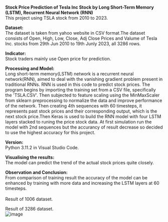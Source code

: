 <b>Stock Price Prediction of Tesla Inc Stock by Long Short-Term Memory (LSTM), Recurrent Neural Network (RNN)</b><br>
This project using TSLA stock from 2010 to 2023.<br>

<b>Dataset:</b><br>
The dataset is taken from yahoo website in CSV format.The dataset consists of Open, High, Low, Close, Adj Close Prices and Valume of Tesla Inc.
stocks from 29th Jun 2010 to 19th Junly 2023, all 3286 rows.<br>

<b>Indicator:</b><br>
Stock traders mainly use Open price for prediction.

<b>Processing and Model:</b><br>
Long short-term memory(LSTM) network is a recurrent neural network(RNN), aimed to deal with the vanishing gradient problem present in traditional RNNs.
RNN is used in this code to predict stock prices. The program begins by importing the training set from a CSV file, specifically the 'TSLA.CSV'. Then subjected to feature scaling using the MinMaxScaler from sklearn preprocessing to normalize the data and improve performance of the network. Then creating 4th sequences with 60 timesteps, it represents past stock prices and their corresponding output, which is the next stock price.Then Keras is used to build the RNN model with four LSTM layers stacked to runing the price stock data. At first simulation run the model with 2nd sequences but the accurancy of result decrease so decided to use the highest accuracy for this project.

<b>Version:</b><br>
Python 3.11.2 in Visual Studio Code.

<b>Visualising the results:</b><br>
The model can predict the trend of the actual stock prices quite closely. 

<b>Observation and Conclusion:</b><br>
From comparison of training result the accuracy of the model can be enhanced by training with more data and increasing the LSTM layers at 60 timesteps.<br><br>
Result of 1006 dataset.<br> 


Result of 3286 dataset.<br> 
![image](https://github.com/Kanangnut/Predicting-Stock-Using-LSTM-RNN-yFinance/assets/130201193/017116a9-1a8f-45f9-90d0-2e5ece8e0083)



























